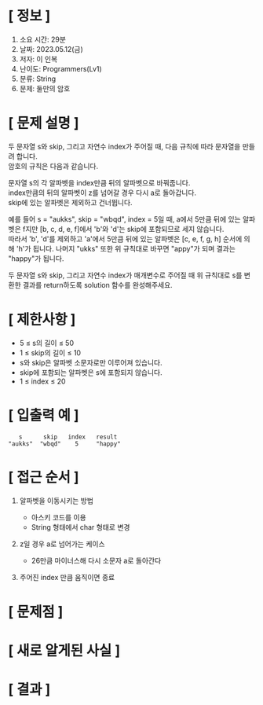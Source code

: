 # **[ 정보 ]**
1. 소요 시간: 29분
2. 날짜: 2023.05.12(금)
3. 저자: 이 인복
4. 난이도: Programmers(Lv1)
5. 분류: String
6. 문제: 둘만의 암호

# **[ 문제 설명 ]**
두 문자열 s와 skip, 그리고 자연수 index가 주어질 때, 다음 규칙에 따라 문자열을 만들려 합니다.   
암호의 규칙은 다음과 같습니다.

문자열 s의 각 알파벳을 index만큼 뒤의 알파벳으로 바꿔줍니다.   
index만큼의 뒤의 알파벳이 z를 넘어갈 경우 다시 a로 돌아갑니다.   
skip에 있는 알파벳은 제외하고 건너뜁니다.

예를 들어 s = "aukks", skip = "wbqd", index = 5일 때, a에서 5만큼 뒤에 있는 알파벳은 f지만 [b, c, d, e, f]에서 'b'와 'd'는 skip에 포함되므로 세지 않습니다.  
따라서 'b', 'd'를 제외하고 'a'에서 5만큼 뒤에 있는 알파벳은 [c, e, f, g, h] 순서에 의해 'h'가 됩니다. 나머지 "ukks" 또한 위 규칙대로 바꾸면 "appy"가 되며 결과는 "happy"가 됩니다.

두 문자열 s와 skip, 그리고 자연수 index가 매개변수로 주어질 때 위 규칙대로 s를 변환한 결과를 return하도록 solution 함수를 완성해주세요.

# **[ 제한사항 ]**
- 5 ≤ s의 길이 ≤ 50
- 1 ≤ skip의 길이 ≤ 10
- s와 skip은 알파벳 소문자로만 이루어져 있습니다.
- skip에 포함되는 알파벳은 s에 포함되지 않습니다.
- 1 ≤ index ≤ 20

# **[ 입출력 예 ]**
       s	  skip	 index	 result
    "aukks"	 "wbqd"	   5	 "happy"

# **[ 접근 순서 ]**
1. 알파벳을 이동시키는 방법
    - 아스키 코드를 이용
    - String 형태에서 char 형태로 변경
    
2. z일 경우 a로 넘어가는 케이스
    - 26만큼 마이너스해 다시 소문자 a로 돌아간다
    
3. 주어진 index 만큼 움직이면 종료

# **[ 문제점 ]**

# **[ 새로 알게된 사실 ]**

# **[ 결과 ]**

